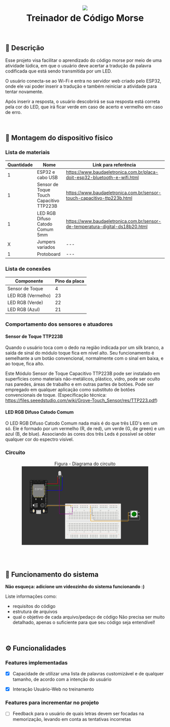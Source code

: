 <h1 align="center">
  <img src="https://media.elektor.com/media/catalog/product/cache/9cc822bfc6a57f9729d464b8b5e0e0df/j/o/joy-it-nodemcu-esp32-development-board_front.png" width="300" /><br/>
Treinador de Código Morse <br/>
</h1>

<br/>

## :pushpin: Descrição

Esse projeto visa facilitar o aprendizado do código morse por meio de uma atividade lúdica, em que o usuário deve acertar a tradução da palavra codificada que está sendo transmitida por um LED.

O usuário conecta-se ao Wi-Fi e entra no servidor web criado pelo ESP32, onde ele vai poder inserir a tradução e também reiniciar a atividade para tentar novamente.

Após inserir a resposta, o usuário descobrirá se sua resposta está correta pela cor do LED, que irá ficar verde em caso de acerto e vermelho em caso de erro.


<br/>

## :robot: Montagem do dispositivo físico

### Lista de materiais

| Quantidade | Nome | Link para referência |
| --- | --- | --- |
| 1 | ESP32 e cabo USB | https://www.baudaeletronica.com.br/placa-doit-esp32-bluetooth-e-wifi.html |
| 1 | Sensor de Toque Touch Capacitivo TTP223B | https://www.baudaeletronica.com.br/sensor-touch-capacitivo-ttp223b.html |
| 1 | LED RGB Difuso Catodo Comum 5mm | https://www.baudaeletronica.com.br/sensor-de-temperatura-digital-ds18b20.html |
| X | Jumpers variados | --- |
| 1 | Protoboard | --- |

### Lista de conexões

| Componente | Pino da placa |
| --- | --- |
| Sensor de Toque | 4 |
| LED RGB (Vermelho) | 23 |
| LED RGB (Verde) | 22 |
| LED RGB (Azul) | 21 |


### Comportamento dos sensores e atuadores

#### Sensor de Toque TTP223B

Quando o usuário toca com o dedo na região indicada por um silk branco, a saída de sinal do módulo toque fica em nível alto. Seu funcionamento é semelhante a um botão convencional, normalmente com o sinal em baixa, e ao toque, fica alto.

Este Módulo Sensor de Toque Capacitivo TTP223B pode ser instalado em superfícies como materiais não-metálicos, plástico, vidro, pode ser oculto nas paredes, áreas de trabalho e em outras partes de botões. Pode ser empregado em qualquer aplicação como substituto de botões convencionais de toque. (Especificação técnica: https://files.seeedstudio.com/wiki/Grove-Touch_Sensor/res/TTP223.pdf)

#### LED RGB Difuso Catodo Comum

O LED RGB Difuso Catodo Comum nada mais é do que três LED's em um só. Ele é formado por um vermelho (R, de red), um verde (G, de green) e um azul (B, de blue). Associando às cores dos três Leds é possível se obter qualquer cor do espectro visível.


### Circuito

<p align="center">
Figura - Diagrama do circuito<br/>
  <img src="https://github.com/npedrohh/TreinadorMorse/blob/main/src/circuito.jpg" width="400" /><br/>
</p>
<br/>

<br/>

## :electric_plug: Funcionamento do sistema

**Não esqueça: adicione um videozinho do sistema funcionando :)**

Liste informações como:
- requisitos do código
- estrutura de arquivos
- qual o objetivo de cada arquivo/pedaço de código
Não precisa ser muito detalhado, apenas o suficiente para que seu código seja entendível!


<br/>

## ⚙️ Funcionalidades

### Features implementadas

- [x] Capacidade de utilizar uma lista de palavras customizável e de qualquer tamanho, de acordo com a intenção do usuário
- [x] Interação Usuário-Web no treinamento


### Features para incrementar no projeto

- [ ] Feedback para o usuário de quais letras devem ser focadas na memorização, levando em conta as tentativas incorretas
